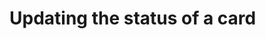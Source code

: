 # Updating the status of a card 

[GIt branch]:(https://github.com/codiku/react-native-todolist/tree/006-EN-update)